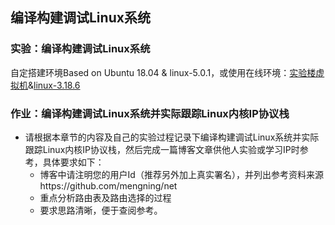 ## 编译构建调试Linux系统

### 实验：编译构建调试Linux系统
自定搭建环境Based on Ubuntu 18.04 & linux-5.0.1，或使用在线环境：[实验楼虚拟机](https://www.shiyanlou.com/courses/1198)&[linux-3.18.6](http://codelab.shiyanlou.com/source/xref/linux-3.18.6/)


### 作业：编译构建调试Linux系统并实际跟踪Linux内核IP协议栈

* 请根据本章节的内容及自己的实验过程记录下编译构建调试Linux系统并实际跟踪Linux内核IP协议栈，然后完成一篇博客文章供他人实验或学习IP时参考，具体要求如下：
   * 博客中请注明您的用户Id（推荐另外加上真实署名），并列出参考资料来源https://github.com/mengning/net
   * 重点分析路由表及路由选择的过程
   * 要求思路清晰，便于查阅参考。
